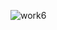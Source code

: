 ![work6](https://github.com/parasmani508/Starbucks-landing-page/assets/113166283/3577b90e-48e4-4909-b05c-495133ea9990)
